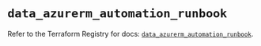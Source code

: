 # `data_azurerm_automation_runbook`

Refer to the Terraform Registry for docs: [`data_azurerm_automation_runbook`](https://registry.terraform.io/providers/hashicorp/azurerm/4.12.0/docs/data-sources/automation_runbook).
